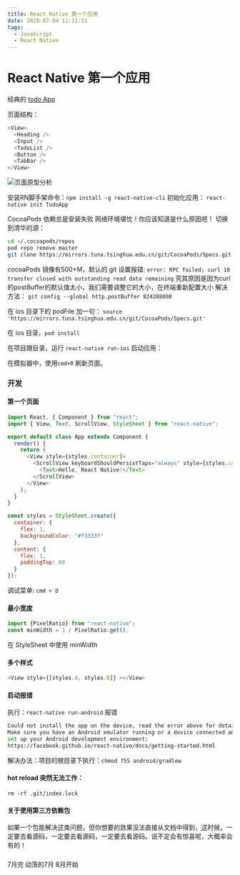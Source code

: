 ```yaml
---
title: React Native 第一个应用
date: 2019-07-04 11:11:11
tags:
  - JavaScript
  - React Native
---
```


# React Native 第一个应用

经典的 [todo App](http://todomvc.com)

页面结构：

```js
<View> 
  <Heading /> 
  <Input /> 
  <TodoList /> 
  <Button /> 
  <TabBar /> 
</View>
```

![页面原型分析](https://raw.githubusercontent.com/leecz/images/master/blog20190704225926.png)

安装RN脚手架命令：`npm install -g react-native-cli`
初始化应用： `react-native init TodoApp`

CocoaPods 依赖总是安装失败
网络环境堪忧！你应该知道是什么原因吧！
切换到清华的源：

```bash
cd ~/.cocoapods/repos 
pod repo remove master
git clone https://mirrors.tuna.tsinghua.edu.cn/git/CocoaPods/Specs.git master
```

cocoaPods 镜像有500+M，默认的 git 设置报错:
`error: RPC failed; curl 18 transfer closed with outstanding read data remaining`
究其原因是因为curl的postBuffer的默认值太小，我们需要调整它的大小，在终端重新配置大小
解决方法：
`git config --global http.postBuffer 824288000`

在 ios 目录下的 podFile 加一句：
`source 'https://mirrors.tuna.tsinghua.edu.cn/git/CocoaPods/Specs.git'`

在 ios 目录，`pod install`

在项目跟目录，运行 `react-native run-ios` 启动应用：

在模拟器中，使用`cmd+R` 刷新页面。

### 开发

#### 第一个页面

```js
import React, { Component } from "react";
import { View, Text, ScrollView, StyleSheet } from "react-native";

export default class App extends Component {
  render() {
    return (
      <View style={styles.container}>
        <ScrollView keyboardShouldPersistTaps="always" style={styles.content}>
          <Text>Hello, React Native!</Text>
        </ScrollView>
      </View>
    );
  }
}

const styles = StyleSheet.create({
  container: {
    flex: 1,
    backgroundColor: "#f3333f"
  },
  content: {
    flex: 1,
    paddingTop: 60
  }
});
```

调试菜单: `cmd + D`


#### 最小宽度

```js
import {PixelRatio} from "react-native";
const minWidth = 1 / PixelRatio.get(),
```

在 StyleSheet 中使用 minWidth

#### 多个样式

```js
<View style={[styles.A, styles.B]} ></View>
```

#### 启动报错
执行：`react-native run-android` 报错

```bash
Could not install the app on the device, read the error above for details.
Make sure you have an Android emulator running or a device connected and have
set up your Android development environment:
https://facebook.github.io/react-native/docs/getting-started.html
```

解决办法：项目的根目录下执行：`chmod 755 android/gradlew`

#### hot reload 突然无法工作：

`rm -rf .git/index.lock`

#### 关于使用第三方依赖包
如果一个包能解决这类问题，但你想要的效果没法直接从文档中得到，这时候，一定要去看源码，一定要去看源码，一定要去看源码。说不定会有惊喜呢，大概率会有的！


### 
7月完
动荡的7月
8月开始